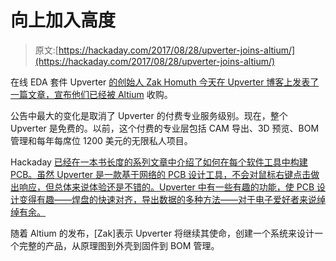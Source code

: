 # 向上加入高度

> 原文:[https://hackaday.com/2017/08/28/upverter-joins-altium/](https://hackaday.com/2017/08/28/upverter-joins-altium/)

在线 EDA 套件 Upverter [的创始人 Zak Homuth 今天在 Upverter 博客上发表了一篇文章，宣布他们已经被 Altium](https://blog.upverter.com/2017/08/28/upverter-joins-altium/) 收购。

公告中最大的变化是取消了 Upverter 的付费专业服务级别。现在，整个 Upverter 是免费的。以前，这个付费的专业层包括 CAM 导出、3D 预览、BOM 管理和每年每席位 1200 美元的无限私人项目。

Hackaday [已经在一本书长度的系列文章中介绍了如何在每个软件工具中构建 PCB。虽然 Upverter 是一款基于网络的 PCB 设计工具，不会对鼠标右键点击做出响应，但总体来说体验还是不错的。Upverter 中有一些有趣的功能，使 PCB 设计变得有趣——焊盘的快速对齐，导出数据的多种方法——对于电子爱好者来说绰绰有余。](http://hackaday.com/2017/02/03/creating-a-pcb-in-everything-upverter/)

随着 Altium 的发布，[Zak]表示 Upverter 将继续其使命，创建一个系统来设计一个完整的产品，从原理图到外壳到固件到 BOM 管理。
